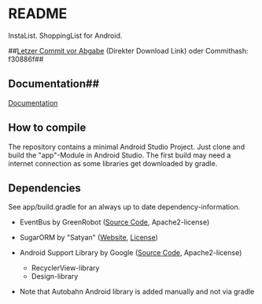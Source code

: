 # README #
InstaList. ShoppingList for Android.

##[Letzer Commit vor Abgabe](https://bitbucket.org/fhnoorg/einkaufsliste/get/f30886f.tar.gz) (Direkter Download Link) oder Commithash: f30886f##

## Documentation##
[Documentation](https://bitbucket.org/fhnoorg/einkaufsliste/wiki/Dokumentation)
## How to compile ##

The repository contains a minimal Android Studio Project. Just clone and build the "app"-Module in Android Studio. The first build may need a internet connection as some libraries get downloaded by gradle.

## Dependencies ##

See app/build.gradle for an always up to date dependency-information.

* EventBus by GreenRobot ([Source Code](https://github.com/greenrobot/EventBus), Apache2-license)
* SugarORM by "Satyan" ([Website](https://satyan.github.io/sugar/index.html), [License](https://github.com/satyan/sugar/blob/master/LICENSE))
* Android Support Library by Google ([Source Code](https://android.googlesource.com/platform/frameworks/support.git/), Apache2-license)
    * RecyclerView-library
    * Design-library

* Note that Autobahn Android library is added manually and not via gradle